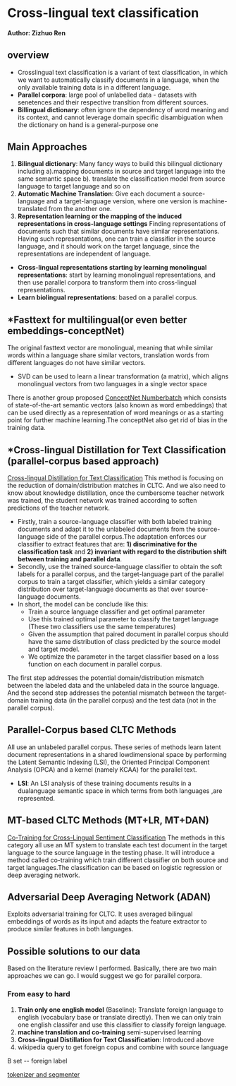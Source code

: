 # Cross-lingual text classification
#### Author: Zizhuo Ren
## overview
 - Crosslingual text classification is a variant of text classification, in which we want to automatically classify documents in a language, when the only available training data is in a different language.
 - **Parallel corpora**: large pool of unlabelled data - datasets with senetences and their respective transltion from different sources.
 - **Billingual dictionary**: often ignore the dependency of word meaning
and its context, and cannot leverage domain specific disambiguation when the dictionary on hand is a general-purpose one
## Main Approaches
1. **Bilingual dictionary**: Many fancy ways to build this bilingual dictionary including a).mapping documents in source and target language into the same semantic space b). translate the classification model from source language to target language and so on
2. **Automatic Machine Translation**: Give each document a source-language and a target-language version, where one version is machine-translated
from the another one.
3. **Representation learning or the mapping of the induced representations in cross-language settings**
Finding representations of documents such that similar documents have similar representations. Having such representations, one can train a classifier in the source language, and it should work on the target language, since the representations are independent of language.
- **Cross-lingual representations starting by learning monolingual representations**: start by learning monolingual representations, and then use parallel corpora to transform them into cross-lingual representations.
- **Learn biolingual representations**: based on a parallel corpus.
## *Fasttext for multilingual(or even better embeddings-conceptNet)
The original fasttext vector are monolingual, meaning that while similar words within a language share similar vectors, translation words from different languages do not have similar vectors.
  - SVD can be used to learn a linear transformation (a matrix), which aligns monolingual vectors from two languages in a single vector space

There is another group proposed [ConceptNet Numberbatch](https://github.com/commonsense/conceptnet-numberbatch) which consists of state-of-the-art semantic vectors (also known as word embeddings) that can be used directly as a representation of word meanings or as a starting point for further machine learning.The conceptNet also get rid of bias in the training data.



## *Cross-lingual Distillation for Text Classification (parallel-corpus based approach) 
[Cross-lingual Distillation for Text Classification](https://arxiv.org/pdf/1705.02073.pdf)
This method is focusing on the reduction of domain/distribution matches in CLTC. And we also need to know about knowledge distillation, once the cumbersome teacher network was trained, the student network was trained according to soften predictions of the teacher network.
- Firstly, train a source-language classifier with both labeled training documents and adapt it to the unlabeled documents from the source-language side of the parallel corpus.The adaptation enforces our classifier to extract features that are: **1) discriminative for the classification task** and **2) invariant with regard to the distribution shift between training and parallel data**.
- Secondly, use the trained source-language classifier to obtain the soft labels for a parallel corpus, and the target-language part of the parallel corpus to train a target classifier, which yields a similar category distribution over target-language documents as that over source-language documents.
- In short, the model can be conclude like this:
   * Train a source language classifier and get optimal parameter
   * Use this trained optimal parameter to classify the target language (These two classifiers use the same temperatures) 
   * Given the assumption that paired document in parallel corpus should have the same distribution of class predicted by the source model and target model.
   * We optimize the parameter in the target classifier based on a loss function on each document in parallel corpus.

The first step addresses the potential domain/distribution mismatch between the labeled data and the unlabeled data in the source language. And the second step addresses the potential mismatch between the target-domain training data (in the parallel corpus) and the test data (not in the parallel corpus).

## Parallel-Corpus based CLTC Methods
All use an unlabeled parallel corpus. These series of methods learn latent document representations in a shared lowdimensional space by performing the Latent Semantic Indexing (LSI), the Oriented Principal Component Analysis (OPCA) and a kernel (namely KCAA) for the parallel text.
- **LSI**:  An LSI analysis of these training documents results in a dualanguage semantic space in which terms from both languages ,are represented.
## MT-based CLTC Methods (MT+LR, MT+DAN)
[Co-Training for Cross-Lingual Sentiment Classification](http://delivery.acm.org/10.1145/1690000/1687913/p235-wan.pdf?ip=216.165.95.141&id=1687913&acc=OPEN&key=36E5A5D4E382B3FA%2E36E5A5D4E382B3FA%2E4D4702B0C3E38B35%2E6D218144511F3437&CFID=984563843&CFTOKEN=54792419&__acm__=1506294235_0e0589001eddd4df30821a0fb4c31a28)
The methods in this category all use an MT system to translate each test document in the target language to the source language in the testing phase. It will introduce a method called co-training which train different classifier on both source and target languages.The classification can be based on logistic regression or deep averaging network.
## Adversarial Deep Averaging Network (ADAN)
Exploits adversarial training for CLTC. It uses averaged bilingual embeddings of words as its input and adapts the feature extractor to produce similar features in both languages.

## Possible solutions to our data
Based on the literature review I performed. Basically, there are two main approaches we can go. I would suggest we go for parallel corpora.
### From easy to hard
1. **Train only one english model** (Baseline):
Translate foreign language to english (vocabulary base or translate directly). Then we can only train one english classifer and use this classifier to classify foreign language.
2. **machine translation and co-training**
semi-supervised learning
3. **Cross-lingual Distillation for Text Classification**:
Introduced above
4. wikipedia query to get foreign copus and combine with source language

B set -- foreign label

[tokenizer and segmenter](https://pypi.python.org/pypi/tinysegmenter)


